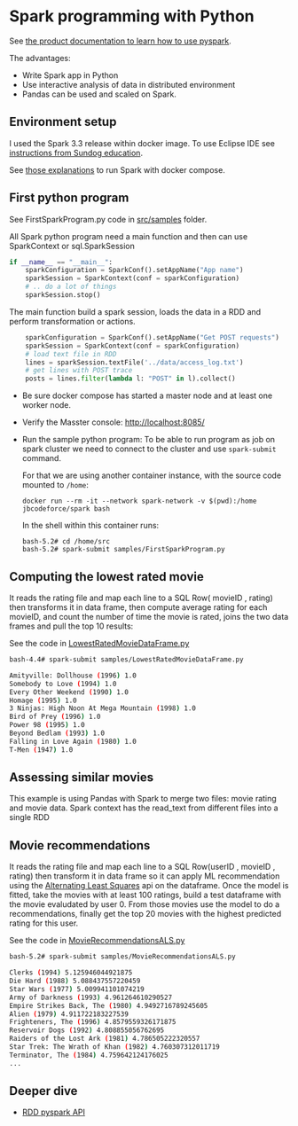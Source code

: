 # Spark programming with Python

See [the product documentation to learn how to use pyspark](https://spark.apache.org/docs/latest/api/python/index.html).

The advantages:

* Write Spark app in Python
* Use interactive analysis of data in distributed environment
* Pandas can be used and scaled on Spark.

## Environment setup

I used the Spark 3.3 release within docker image. To use Eclipse IDE see [instructions from Sundog education](https://sundog-education.com/spark-streaming).

See [those explanations](../deployment/#using-docker-compose) to run Spark with docker compose.

## First python program

See FirstSparkProgram.py code in [src/samples](https://github.com/jbcodeforce/spark-studies/tree/master/src/samples) folder.

All Spark python program need a main function and then can use SparkContext or sql.SparkSession

```python
if __name__ == "__main__":
    sparkConfiguration = SparkConf().setAppName("App name")
    sparkSession = SparkContext(conf = sparkConfiguration)
    # .. do a lot of things
    sparkSession.stop()
```

The main function build a spark session, loads the data in a RDD and perform transformation or actions.

```python
    sparkConfiguration = SparkConf().setAppName("Get POST requests")
    sparkSession = SparkContext(conf = sparkConfiguration)
    # load text file in RDD
    lines = sparkSession.textFile('../data/access_log.txt')
    # get lines with POST trace
    posts = lines.filter(lambda l: "POST" in l).collect()
```

* Be sure docker compose has started a master node and at least one worker node. 
* Verify the Masster console: [http://localhost:8085/](http://localhost:8085/)
* Run the sample python program: To be able to run program as job on spark cluster we need to connect to the cluster and use `spark-submit` command. 

    For that we are using another container instance, with the source code mounted to `/home`:

    ```shell
    docker run --rm -it --network spark-network -v $(pwd):/home jbcodeforce/spark bash
    ```

    In the shell within this container runs:

    ```shell
    bash-5.2# cd /home/src
    bash-5.2# spark-submit samples/FirstSparkProgram.py
    ```

## Computing the lowest rated movie

It reads the rating file and map each line to a SQL Row( movieID , rating) then transforms it in data frame, then compute average rating for each movieID, and count the number of time the movie is rated, joins the two data frames
and pull the top 10 results:

See the code in [LowestRatedMovieDataFrame.py](https://github.com/jbcodeforce/spark-studies/blob/master/src/samples/LowestRatedMovieDataFrame.py)

```sh
bash-4.4# spark-submit samples/LowestRatedMovieDataFrame.py

Amityville: Dollhouse (1996) 1.0
Somebody to Love (1994) 1.0
Every Other Weekend (1990) 1.0
Homage (1995) 1.0
3 Ninjas: High Noon At Mega Mountain (1998) 1.0
Bird of Prey (1996) 1.0
Power 98 (1995) 1.0
Beyond Bedlam (1993) 1.0
Falling in Love Again (1980) 1.0
T-Men (1947) 1.0
```

## Assessing similar movies

This example is using Pandas with Spark to merge two files: movie rating and movie data. Spark context has the read_text from different files into a single RDD

## Movie recommendations

It reads the rating file and map each line to a SQL Row(userID , movieID , rating) then transform it in data frame
so it can apply ML recommendation using the [Alternating Least Squares](https://spark.apache.org/docs/latest/api/python/reference/api/pyspark.ml.recommendation.ALS.html) api on the dataframe. Once the model is fitted, take the movies with at least 100 ratings, build a test dataframe with the movie evaludated by user 0. From those movies use the model to do a recommendations, finally get the top 20 movies with the highest predicted rating for this user.

See the code in [MovieRecommendationsALS.py](https://github.com/jbcodeforce/spark-studies/blob/master/src/samples/MovieRecommendationsALS.py)

```sh
bash-5.2# spark-submit samples/MovieRecommendationsALS.py

Clerks (1994) 5.125946044921875
Die Hard (1988) 5.088437557220459
Star Wars (1977) 5.009941101074219
Army of Darkness (1993) 4.961264610290527
Empire Strikes Back, The (1980) 4.9492716789245605
Alien (1979) 4.911722183227539
Frighteners, The (1996) 4.8579559326171875
Reservoir Dogs (1992) 4.808855056762695
Raiders of the Lost Ark (1981) 4.786505222320557
Star Trek: The Wrath of Khan (1982) 4.760307312011719
Terminator, The (1984) 4.759642124176025
...
```


## Deeper dive

* [RDD pyspark API](https://spark.apache.org/docs/latest/api/python/reference/api/pyspark.RDD.html)